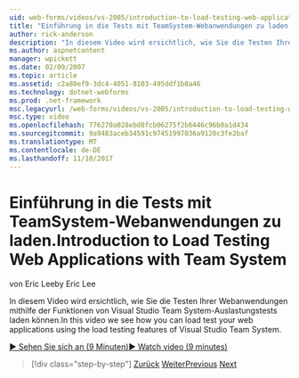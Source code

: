 ```yaml
---
uid: web-forms/videos/vs-2005/introduction-to-load-testing-web-applications-with-team-system
title: "Einführung in die Tests mit TeamSystem-Webanwendungen zu laden. | Microsoft Docs"
author: rick-anderson
description: "In diesem Video wird ersichtlich, wie Sie die Testen Ihrer Webanwendungen mithilfe der Funktionen von Visual Studio Team System-Auslastungstests laden können."
ms.author: aspnetcontent
manager: wpickett
ms.date: 02/09/2007
ms.topic: article
ms.assetid: c2a80ef9-3dc4-4051-8103-495ddf1b8a46
ms.technology: dotnet-webforms
ms.prod: .net-framework
msc.legacyurl: /web-forms/videos/vs-2005/introduction-to-load-testing-web-applications-with-team-system
msc.type: video
ms.openlocfilehash: 776270a028ebd8fcb06275f2b6446c96b0a1d434
ms.sourcegitcommit: 9a9483aceb34591c97451997036a9120c3fe2baf
ms.translationtype: MT
ms.contentlocale: de-DE
ms.lasthandoff: 11/10/2017
---
```

<a name="introduction-to-load-testing-web-applications-with-team-system"></a><span data-ttu-id="e3d01-103">Einführung in die Tests mit TeamSystem-Webanwendungen zu laden.</span><span class="sxs-lookup"><span data-stu-id="e3d01-103">Introduction to Load Testing Web Applications with Team System</span></span>
====================
<span data-ttu-id="e3d01-104">von Eric Lee</span><span class="sxs-lookup"><span data-stu-id="e3d01-104">by Eric Lee</span></span>

<span data-ttu-id="e3d01-105">In diesem Video wird ersichtlich, wie Sie die Testen Ihrer Webanwendungen mithilfe der Funktionen von Visual Studio Team System-Auslastungstests laden können.</span><span class="sxs-lookup"><span data-stu-id="e3d01-105">In this video we see how you can load test your web applications using the load testing features of Visual Studio Team System.</span></span>

[<span data-ttu-id="e3d01-106">&#9654; Sehen Sie sich an (9 Minuten)</span><span class="sxs-lookup"><span data-stu-id="e3d01-106">&#9654; Watch video (9 minutes)</span></span>](https://channel9.msdn.com/Blogs/ASP-NET-Site-Videos/introduction-to-load-testing-web-applications-with-team-system)

>[!div class="step-by-step"]
<span data-ttu-id="e3d01-107">[Zurück](introduction-to-testing-web-applications-with-team-system.md)
[Weiter](introduction-to-manual-testing-with-team-system.md)</span><span class="sxs-lookup"><span data-stu-id="e3d01-107">[Previous](introduction-to-testing-web-applications-with-team-system.md)
[Next](introduction-to-manual-testing-with-team-system.md)</span></span>
